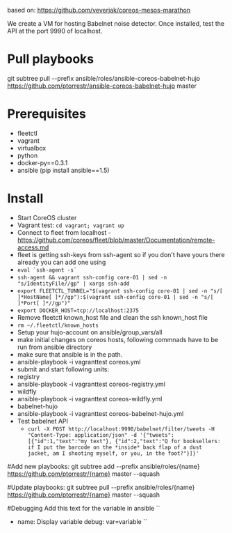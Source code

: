 based on: https://github.com/veverjak/coreos-mesos-marathon

We create a VM for hosting Babelnet noise detector. Once installed, test the API at the port 9990 of localhost.

# Pull playbooks
git subtree pull --prefix ansible/roles/ansible-coreos-babelnet-hujo https://github.com/ptorrestr/ansible-coreos-babelnet-hujo master

# Prerequisites

- fleetctl
- vagrant
- virtualbox
- python
 - docker-py==0.3.1
 - ansible (pip install ansible==1.5)

# Install

 - Start CoreOS cluster
  - Vagrant test: ``cd vagrant; vagrant up``
 - Connect to fleet from localhost - https://github.com/coreos/fleet/blob/master/Documentation/remote-access.md
  - fleet is getting ssh-keys from ssh-agent so if you don't have yours there already you can add one using
  - ``eval `ssh-agent -s` ``
  - ``ssh-agent && vagrant ssh-config core-01 | sed -n "s/IdentityFile//gp" | xargs ssh-add``
  - ``export FLEETCTL_TUNNEL="$(vagrant ssh-config core-01 | sed -n "s/[ ]*HostName[ ]*//gp"):$(vagrant ssh-config core-01 | sed -n "s/[ ]*Port[ ]*//gp")"``
  - ``export DOCKER_HOST=tcp://localhost:2375``
 - Remove fleetctl known\_host file and clean the ssh known\_host file
  - ``rm ~/.fleetctl/known_hosts`` 
 - Setup your hujo-account on ansible/group\_vars/all
 - make initial changes on coreos hosts, following commnads have to be run from ansible directory
  - make sure that ansible is in the path.
  - ansible-playbook -i vagranttest coreos.yml
 - submit and start following units:
  - registry
   - ansible-playbook -i vagranttest coreos-registry.yml
  - wildfly
   - ansible-playbook -i vagranttest coreos-wildfly.yml
  - babelnet-hujo
   - ansible-playbook -i vagranttest coreos-babelnet-hujo.yml
 - Test babelnet API
   - `` curl -X POST http://localhost:9990/babelnet/filter/tweets -H "Content-Type: application/json" -d '{"tweets":[{"id":1,"text":"my text"}, {"id":2,"text":"Q for booksellers: if I put the barcode on the *inside* back flap of a dust jacket, am I shooting myself, or you, in the foot?"}]}'
     ``

#Add new playbooks:
git subtree add --prefix ansible/roles/{name} https://github.com/ptorrestr/{name} master --squash

#Update playbooks:
git subtree pull --prefix ansible/roles/{name} https://github.com/ptorrestr/{name} master --squash

#Debugging
Add this text for the variable in ansible
``
- name: Display variable
  debug: var=variable
``

